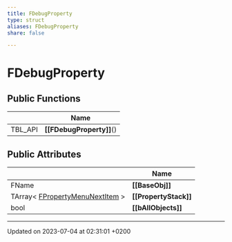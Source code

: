 ```yaml
---
title: FDebugProperty
type: struct
aliases: FDebugProperty
share: false

---
```


# FDebugProperty





## Public Functions

|                | Name           |
| -------------- | -------------- |
| TBL_API | **[[FDebugProperty]]**() |

## Public Attributes

|                | Name           |
| -------------- | -------------- |
| FName | **[[BaseObj]]**  |
| TArray< [FPropertyMenuNextItem](/docs/SDK/Source/Classes/structFPropertyMenuNextItem.md) > | **[[PropertyStack]]**  |
| bool | **[[bAllObjects]]**  |

-------------------------------

Updated on 2023-07-04 at 02:31:01 +0200